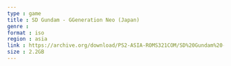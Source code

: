 ```yaml
---
type : game
title : SD Gundam - GGeneration Neo (Japan)
genre : 
format : iso
region : asia
link : https://archive.org/download/PS2-ASIA-ROMS321COM/SD%20Gundam%20-%20GGeneration%20Neo%20%28Japan%29.7z
size : 2.2GB
---
```

